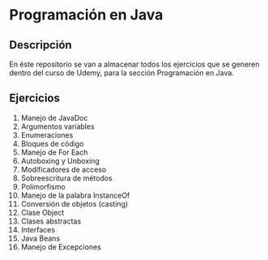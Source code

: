 # Programación en Java

## Descripción

En éste repositorio se van a almacenar todos los ejercicios que se generen dentro del curso de Udemy, para la sección Programación en Java.

## Ejercicios

1. Manejo de JavaDoc
2. Argumentos variables
3. Enumeraciones
4. Bloques de código
5. Manejo de For Each
6. Autoboxing y Unboxing
7. Modificadores de acceso
8. Sobreescritura de métodos
9. Polimorfismo
10. Manejo de la palabra InstanceOf
11. Conversión de objetos (casting)
12. Clase Object
13. Clases abstractas
14. Interfaces
15. Java Beans
16. Manejo de Excepciones
